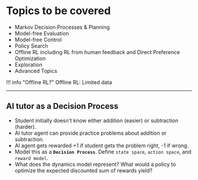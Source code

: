 # Topics to be covered

- Markov Decision Processes & Planning
- Model-free Evaluation
- Model-free Control
- Policy Search
- Offline RL including RL from human feedback and Direct Preference Optimization
- Exploration
- Advanced Topics

!!! info "Offline RL?"
    Offline RL: Limited data

---

## AI tutor as a Decision Process

- Student initially doesn't know either addition (easier) or subtraction (harder).
- AI tutor agent can provide practice problems about addition or subtraction.
- AI agent gets rewarded +1 if student gets the problem right, -1 if wrong.
- Model this as a **`Decision Process`**. Define `state space`, `action space`, and `reward model`.
- What does the dynamics model represent? What would a policy to optimize the expected discounted sum of rewards yield?
